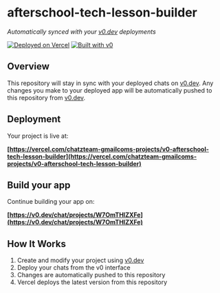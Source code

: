 # afterschool-tech-lesson-builder

*Automatically synced with your [v0.dev](https://v0.dev) deployments*

[![Deployed on Vercel](https://img.shields.io/badge/Deployed%20on-Vercel-black?style=for-the-badge&logo=vercel)](https://vercel.com/chatzteam-gmailcoms-projects/v0-afterschool-tech-lesson-builder)
[![Built with v0](https://img.shields.io/badge/Built%20with-v0.dev-black?style=for-the-badge)](https://v0.dev/chat/projects/W7OmTHlZXFe)

## Overview

This repository will stay in sync with your deployed chats on [v0.dev](https://v0.dev).
Any changes you make to your deployed app will be automatically pushed to this repository from [v0.dev](https://v0.dev).

## Deployment

Your project is live at:

**[https://vercel.com/chatzteam-gmailcoms-projects/v0-afterschool-tech-lesson-builder](https://vercel.com/chatzteam-gmailcoms-projects/v0-afterschool-tech-lesson-builder)**

## Build your app

Continue building your app on:

**[https://v0.dev/chat/projects/W7OmTHlZXFe](https://v0.dev/chat/projects/W7OmTHlZXFe)**

## How It Works

1. Create and modify your project using [v0.dev](https://v0.dev)
2. Deploy your chats from the v0 interface
3. Changes are automatically pushed to this repository
4. Vercel deploys the latest version from this repository